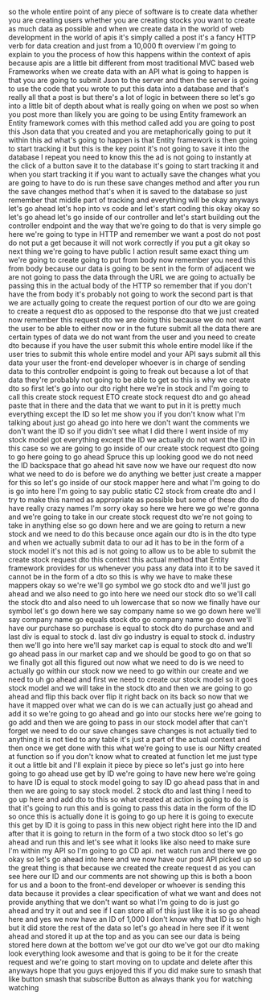 so the whole entire point of any piece of software is to create data whether you are creating users whether you are creating stocks you want to create as much data as possible and when we create data in the world of web development in the world of apis it's simply called a post it's a fancy HTTP verb for data creation and just from a 10,000 ft overview I'm going to explain to you the process of how this happens within the context of apis because apis are a little bit different from most traditional MVC based web Frameworks when we create data with an API what is going to happen is that you are going to submit Json to the server and then the server is going to use the code that you wrote to put this data into a database and that's really all that a post is but there's a lot of logic in between there so let's go into a little bit of depth about what is really going on when we post so when you post more than likely you are going to be using Entity framework an Entity framework comes with this method called add you are going to post this Json data that you created and you are metaphorically going to put it within this ad what's going to happen is that Entity framework is then going to start tracking it but this is the key point it's not going to save it into the database I repeat you need to know this the ad is not going to instantly at the click of a button save it to the database it's going to start tracking it and when you start tracking it if you want to actually save the changes what you are going to have to do is run these save changes method and after you run the save changes method that's when it is saved to the database so just remember that middle part of tracking and everything will be okay anyways let's go ahead let's hop into vs code and let's start coding this okay okay so let's go ahead let's go inside of our controller and let's start building out the controller endpoint and the way that we're going to do that is very simple go here we're going to type in HTTP and remember we want a post do not post do not put a get because it will not work correctly if you put a git okay so next thing we're going to have public I action result same exact thing um we're going to create going to put from body now remember you need this from body because our data is going to be sent in the form of adjacent we are not going to pass the data through the URL we are going to actually be passing this in the actual body of the HTTP so remember that if you don't have the from body it's probably not going to work the second part is that we are actually going to create the request portion of our dto we are going to create a request dto as opposed to the response dto that we just created now remember this request dto we are doing this because we do not want the user to be able to either now or in the future submit all the data there are certain types of data we do not want from the user and you need to create dto because if you have the user submit this whole entire model like if the user tries to submit this whole entire model and your API says submit all this data your user the front-end developer whoever is in charge of sending data to this controller endpoint is going to freak out because a lot of that data they're probably not going to be able to get so this is why we create dto so first let's go into our dto right here we're in stock and I'm going to call this create stock request ETO create stock request dto and go ahead paste that in there and the data that we want to put in it is pretty much everything except the ID so let me show you if you don't know what I'm talking about just go ahead go into here we don't want the comments we don't want the ID so if you didn't see what I did there I went inside of my stock model got everything except the ID we actually do not want the ID in this case so we are going to go inside of our create stock request dto going to go here going to go ahead Spruce this up looking good we do not need the ID backspace that go ahead hit save now we have our request dto now what we need to do is before we do anything we better just create a mapper for this so let's go inside of our stock mapper here and what I'm going to do is go into here I'm going to say public static C2 stock from create dto and I try to make this named as appropriate as possible but some of these dto do have really crazy names I'm sorry okay so here we here we go we're gonna and we're going to take in our create stock request dto we're not going to take in anything else so go down here and we are going to return a new stock and we need to do this because once again our dto is in the dto type and when we actually submit data to our ad it has to be in the form of a stock model it's not this ad is not going to allow us to be able to submit the create stock request dto this context this actual method that Entity framework provides for us whenever you pass any data into it to be saved it cannot be in the form of a dto so this is why we have to make these mappers okay so we're we'll go symbol we go stock dto and we'll just go ahead and we also need to go into here we need our stock dto so we'll call the stock dto and also need to uh lowercase that so now we finally have our symbol let's go down here we say company name so we go down here we'll say company name go equals stock dto go company name go down we'll have our purchase so purchase is equal to stock dto do purchase and and last div is equal to stock d. last div go industry is equal to stock d. industry then we'll go into here we'll say market cap is equal to stock dto and we'll go ahead pass in our market cap and we should be good to go on that so we finally got all this figured out now what we need to do is we need to actually go within our stock now we need to go within our create and we need to uh go ahead and first we need to create our stock model so it goes stock model and we will take in the stock dto and then we are going to go ahead and flip this back over flip it right back on its back so now that we have it mapped over what we can do is we can actually just go ahead and add it so we're going to go ahead and go into our stocks here we're going to go add and then we are going to pass in our stock model after that can't forget we need to do our save changes save changes is not actually tied to anything it is not tied to any table it's just a part of the actual context and then once we get done with this what we're going to use is our Nifty created at function so if you don't know what to created at function let me just type it out a little bit and I'll explain it piece by piece so let's just go into here going to go ahead use get by ID we're going to have new here we're going to have ID is equal to stock model going to say ID go ahead pass that in and then we are going to say stock model. 2 stock dto and last thing I need to go up here and add dto to this so what created at action is going to do is that it's going to run this and is going to pass this data in the form of the ID so once this is actually done it is going to go up here it is going to execute this get by ID it is going to pass in this new object right here into the ID and after that it is going to return in the form of a two stock dtoo so let's go ahead and run this and let's see what it looks like also need to make sure I'm within my API so I'm going to go CD api. net watch run and there we go okay so let's go ahead into here and we now have our post API picked up so the great thing is that because we created the create request d as you can see here our ID and our comments are not showing up this is both a boon for us and a boon to the front-end developer or whoever is sending this data because it provides a clear specification of what we want and does not provide anything that we don't want so what I'm going to do is just go ahead and try it out and see if I can store all of this just like it is so go ahead here and yes we now have an ID of 1,000 I don't know why that ID is so high but it did store the rest of the data so let's go ahead in here see if it went ahead and stored it up at the top and as you can see our data is being stored here down at the bottom we've got our dto we've got our dto making look everything look awesome and that is going to be it for the create request and we're going to start moving on to update and delete after this anyways hope that you guys enjoyed this if you did make sure to smash that like button smash that subscribe Button as always thank you for watching watching